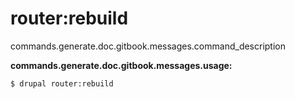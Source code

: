 # router:rebuild
commands.generate.doc.gitbook.messages.command_description

**commands.generate.doc.gitbook.messages.usage:**
```
$ drupal router:rebuild 
```
